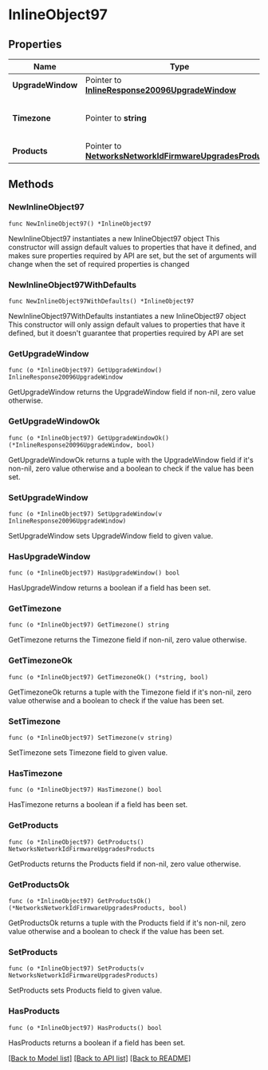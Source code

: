 # InlineObject97

## Properties

Name | Type | Description | Notes
------------ | ------------- | ------------- | -------------
**UpgradeWindow** | Pointer to [**InlineResponse20096UpgradeWindow**](InlineResponse20096UpgradeWindow.md) |  | [optional] 
**Timezone** | Pointer to **string** | The timezone for the network | [optional] 
**Products** | Pointer to [**NetworksNetworkIdFirmwareUpgradesProducts**](NetworksNetworkIdFirmwareUpgradesProducts.md) |  | [optional] 

## Methods

### NewInlineObject97

`func NewInlineObject97() *InlineObject97`

NewInlineObject97 instantiates a new InlineObject97 object
This constructor will assign default values to properties that have it defined,
and makes sure properties required by API are set, but the set of arguments
will change when the set of required properties is changed

### NewInlineObject97WithDefaults

`func NewInlineObject97WithDefaults() *InlineObject97`

NewInlineObject97WithDefaults instantiates a new InlineObject97 object
This constructor will only assign default values to properties that have it defined,
but it doesn't guarantee that properties required by API are set

### GetUpgradeWindow

`func (o *InlineObject97) GetUpgradeWindow() InlineResponse20096UpgradeWindow`

GetUpgradeWindow returns the UpgradeWindow field if non-nil, zero value otherwise.

### GetUpgradeWindowOk

`func (o *InlineObject97) GetUpgradeWindowOk() (*InlineResponse20096UpgradeWindow, bool)`

GetUpgradeWindowOk returns a tuple with the UpgradeWindow field if it's non-nil, zero value otherwise
and a boolean to check if the value has been set.

### SetUpgradeWindow

`func (o *InlineObject97) SetUpgradeWindow(v InlineResponse20096UpgradeWindow)`

SetUpgradeWindow sets UpgradeWindow field to given value.

### HasUpgradeWindow

`func (o *InlineObject97) HasUpgradeWindow() bool`

HasUpgradeWindow returns a boolean if a field has been set.

### GetTimezone

`func (o *InlineObject97) GetTimezone() string`

GetTimezone returns the Timezone field if non-nil, zero value otherwise.

### GetTimezoneOk

`func (o *InlineObject97) GetTimezoneOk() (*string, bool)`

GetTimezoneOk returns a tuple with the Timezone field if it's non-nil, zero value otherwise
and a boolean to check if the value has been set.

### SetTimezone

`func (o *InlineObject97) SetTimezone(v string)`

SetTimezone sets Timezone field to given value.

### HasTimezone

`func (o *InlineObject97) HasTimezone() bool`

HasTimezone returns a boolean if a field has been set.

### GetProducts

`func (o *InlineObject97) GetProducts() NetworksNetworkIdFirmwareUpgradesProducts`

GetProducts returns the Products field if non-nil, zero value otherwise.

### GetProductsOk

`func (o *InlineObject97) GetProductsOk() (*NetworksNetworkIdFirmwareUpgradesProducts, bool)`

GetProductsOk returns a tuple with the Products field if it's non-nil, zero value otherwise
and a boolean to check if the value has been set.

### SetProducts

`func (o *InlineObject97) SetProducts(v NetworksNetworkIdFirmwareUpgradesProducts)`

SetProducts sets Products field to given value.

### HasProducts

`func (o *InlineObject97) HasProducts() bool`

HasProducts returns a boolean if a field has been set.


[[Back to Model list]](../README.md#documentation-for-models) [[Back to API list]](../README.md#documentation-for-api-endpoints) [[Back to README]](../README.md)


